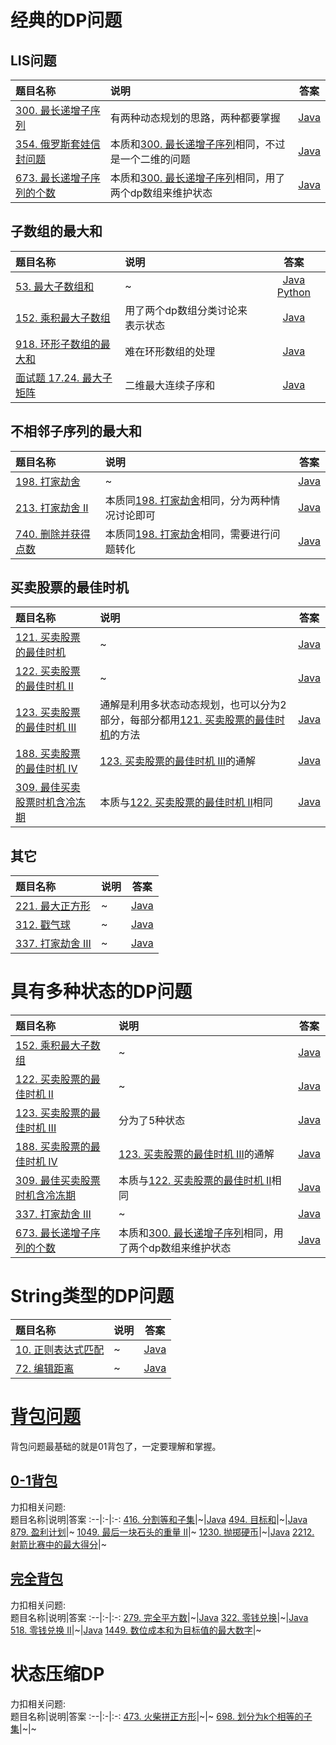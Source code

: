 # 经典的DP问题
## LIS问题
题目名称|说明|答案
:--|:-|:-:
[300. 最长递增子序列](https://leetcode-cn.com/problems/longest-increasing-subsequence/)|有两种动态规划的思路，两种都要掌握|[Java](../Java/300.java)
[354. 俄罗斯套娃信封问题](https://leetcode-cn.com/problems/russian-doll-envelopes/)|本质和[300. 最长递增子序列](https://leetcode-cn.com/problems/longest-increasing-subsequence/)相同，不过是一个二维的问题|[Java](../Java/354.java)
[673. 最长递增子序列的个数](https://leetcode-cn.com/problems/number-of-longest-increasing-subsequence/)|本质和[300. 最长递增子序列](https://leetcode-cn.com/problems/longest-increasing-subsequence/)相同，用了两个dp数组来维护状态|[Java](../Java/673.java)

## 子数组的最大和
题目名称|说明|答案
:--|:-|:-:
[53. 最大子数组和](https://leetcode-cn.com/problems/maximum-subarray/submissions/)|~|[Java](../Java/53.java) [Python](../Python/53.py)
[152. 乘积最大子数组](https://leetcode-cn.com/problems/maximum-product-subarray/)|用了两个dp数组分类讨论来表示状态|[Java](../Java/152.java)
[918. 环形子数组的最大和](https://leetcode-cn.com/problems/maximum-sum-circular-subarray/)|难在环形数组的处理|[Java](../Java/918.java)
[面试题 17.24. 最大子矩阵](https://leetcode-cn.com/problems/max-submatrix-lcci/)|二维最大连续子序和|[Java](../Java/Interview1724.java)

## 不相邻子序列的最大和
题目名称|说明|答案
:--|:-|:-:
[198. 打家劫舍](https://leetcode-cn.com/problems/house-robber/)|~|[Java](../Java/198.java)
[213. 打家劫舍 II](https://leetcode-cn.com/problems/house-robber-ii/)|本质同[198. 打家劫舍](https://leetcode-cn.com/problems/house-robber/)相同，分为两种情况讨论即可|[Java](../Java/213.java)
[740. 删除并获得点数](https://leetcode-cn.com/problems/delete-and-earn/)|本质同[198. 打家劫舍](https://leetcode-cn.com/problems/house-robber/)相同，需要进行问题转化|[Java](../Java/740.java)

## 买卖股票的最佳时机
题目名称|说明|答案
:--|:-|:-:
[121. 买卖股票的最佳时机](https://leetcode-cn.com/problems/best-time-to-buy-and-sell-stock/)|~|[Java](../Java/121.java)
[122. 买卖股票的最佳时机 II](https://leetcode-cn.com/problems/best-time-to-buy-and-sell-stock-ii/)|~|[Java](../Java/122.java)
[123. 买卖股票的最佳时机 III](https://leetcode-cn.com/problems/best-time-to-buy-and-sell-stock-iii/)|通解是利用多状态动态规划，也可以分为2部分，每部分都用[121. 买卖股票的最佳时机](https://leetcode-cn.com/problems/best-time-to-buy-and-sell-stock/)的方法|[Java](../Java/123.java)
[188. 买卖股票的最佳时机 IV](https://leetcode-cn.com/problems/best-time-to-buy-and-sell-stock-iv/)|[123. 买卖股票的最佳时机 III](https://leetcode-cn.com/problems/best-time-to-buy-and-sell-stock-iii/)的通解|[Java](../Java/188.java)
[309. 最佳买卖股票时机含冷冻期](https://leetcode-cn.com/problems/best-time-to-buy-and-sell-stock-with-cooldown/)|本质与[122. 买卖股票的最佳时机 II](https://leetcode-cn.com/problems/best-time-to-buy-and-sell-stock-ii/)相同|[Java](../Java/309.java)

## 其它
题目名称|说明|答案
:--|:-|:-:
[221. 最大正方形](https://leetcode-cn.com/problems/maximal-square/)|~|[Java](../Java/221.java)
[312. 戳气球](https://leetcode-cn.com/problems/burst-balloons/)|~|[Java](../Java/312.java)
[337. 打家劫舍 III](https://leetcode-cn.com/problems/house-robber-iii/)|~|[Java](../Java/337.java)

# 具有多种状态的DP问题
题目名称|说明|答案
:--|:-|:-:
[152. 乘积最大子数组](https://leetcode-cn.com/problems/maximum-product-subarray/)|~|[Java](../Java/152.java)
[122. 买卖股票的最佳时机 II](https://leetcode-cn.com/problems/best-time-to-buy-and-sell-stock-ii/)|~|[Java](../Java/122.java)
[123. 买卖股票的最佳时机 III](https://leetcode-cn.com/problems/best-time-to-buy-and-sell-stock-iii/)|分为了5种状态|[Java](../Java/123.java)
[188. 买卖股票的最佳时机 IV](https://leetcode-cn.com/problems/best-time-to-buy-and-sell-stock-iv/)|[123. 买卖股票的最佳时机 III](https://leetcode-cn.com/problems/best-time-to-buy-and-sell-stock-iii/)的通解|[Java](../Java/188.java)
[309. 最佳买卖股票时机含冷冻期](https://leetcode-cn.com/problems/best-time-to-buy-and-sell-stock-with-cooldown/)|本质与[122. 买卖股票的最佳时机 II](https://leetcode-cn.com/problems/best-time-to-buy-and-sell-stock-ii/)相同|[Java](../Java/309.java)
[337. 打家劫舍 III](https://leetcode-cn.com/problems/house-robber-iii/)|~|[Java](../Java/337.java)
[673. 最长递增子序列的个数](https://leetcode-cn.com/problems/number-of-longest-increasing-subsequence/)|本质和[300. 最长递增子序列](https://leetcode-cn.com/problems/longest-increasing-subsequence/)相同，用了两个dp数组来维护状态|[Java](../Java/673.java)

# String类型的DP问题
题目名称|说明|答案
:--|:-|:-:
[10. 正则表达式匹配](https://leetcode-cn.com/problems/regular-expression-matching/)|~|[Java](../Java/10.java)
[72. 编辑距离](https://leetcode-cn.com/problems/edit-distance/)|~|[Java](../Java/72.java)

# [背包问题](https://baike.baidu.com/item/%E8%83%8C%E5%8C%85%E9%97%AE%E9%A2%98/2416931)
背包问题最基础的就是01背包了，一定要理解和掌握。  
## [0-1背包](https://baike.baidu.com/item/01%E8%83%8C%E5%8C%85/4301245)
力扣相关问题:  
题目名称|说明|答案
:--|:-|:-:
[416. 分割等和子集](https://leetcode-cn.com/problems/partition-equal-subset-sum/)|~|[Java](../Java/416.java)
[494. 目标和](https://leetcode-cn.com/problems/target-sum/)|~|[Java](../Java/494.java)
[879. 盈利计划](https://leetcode-cn.com/problems/profitable-schemes/)|~
[1049. 最后一块石头的重量 II](https://leetcode-cn.com/problems/last-stone-weight-ii/)|~
[1230. 抛掷硬币](https://leetcode-cn.com/problems/toss-strange-coins/)|~|[Java](../Java/1230.java)
[2212. 射箭比赛中的最大得分](https://leetcode-cn.com/problems/maximum-points-in-an-archery-competition/solution/)|~

## [完全背包](https://baike.baidu.com/item/%E5%AE%8C%E5%85%A8%E8%83%8C%E5%8C%85/7066689)
力扣相关问题:  
题目名称|说明|答案
:--|:-|:-:
[279. 完全平方数](https://leetcode-cn.com/problems/perfect-squares/)|~|[Java](../Java/279.java)
[322. 零钱兑换](https://leetcode-cn.com/problems/coin-change/)|~|[Java](../Java/322.java)
[518. 零钱兑换 II](https://leetcode-cn.com/problems/coin-change-2/)|~|[Java](../Java/518.java)
[1449. 数位成本和为目标值的最大数字](https://leetcode-cn.com/problems/form-largest-integer-with-digits-that-add-up-to-target/)|~

# 状态压缩DP
力扣相关问题:  
题目名称|说明|答案
:--|:-|:-:
[473. 火柴拼正方形](https://leetcode-cn.com/problems/matchsticks-to-square/)|~|~
[698. 划分为k个相等的子集](https://leetcode-cn.com/problems/partition-to-k-equal-sum-subsets/)|~|~